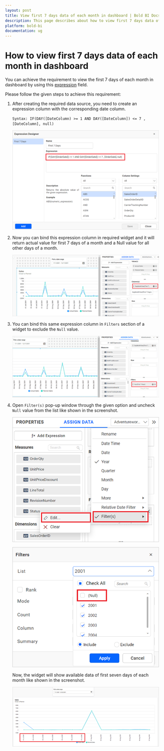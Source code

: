 ```yaml
---
layout: post
title: View first 7 days data of each month in dashboard | Bold BI Docs
description: This page describes about how to view first 7 days data of each month in a dashboard by creating an expression field for the data source in Bold BI designer.
platform: bold-bi
documentation: ug
---
```

# How to view first 7 days data of each month in dashboard

You can achieve the requirement to view the first 7 days of each month in dashboard by using this [expression](/working-with-data-sources/data-modeling/configuring-expression-columns/) field.

Please follow the given steps to achieve this requirement:
1. After creating the required data source, you need to create an expression column with the corresponding date column.

    `Syntax: IF(DAY([DateColumn) >= 1 AND DAY([DateColumn]) <= 7 , [DateColumn], null)`
 
    ![First Seven Days Expression](/static/assets/faq/images/first-sevendays-expression.png#width=545.5px;height=370.289px)

2. Now you can bind this expression column in required widget and it will return actual value for first 7 days of a month and a Null value for all other days of a month.

    ![Configure Widget with Created Expression](/static/assets/faq/images/configure-widget-with-created-expression.png)

3. You can bind this same expression column in `Filters` section of a widget to exclude the `Null` value.

    ![Bind Expression in Filer Section](/static/assets/faq/images/bind-expression-in-filter-section.png)

4. Open `Filter(s)` pop-up window through the given option and uncheck `Null` value from the list like shown in the screenshot.

    ![Open Filter Window](/static/assets/faq/images/open-filter-window.png#width=400px;height=350px)

    ![Filter Null Value](/static/assets/faq/images/filter-null-value.png#width=370.938px;height=303.539px)    

    Now, the widget will show available data of first seven days of each month like shown in the screenshot.

    ![Widget Render with First Seven Days](/static/assets/faq/images/widget-render-with-first-seven-days-of-a-month.png)    